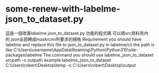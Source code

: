# some-renew-with-labelme-json_to_dataset.py
這是一個改善labelme json_to_dataset.py 功能的程式碼 可以將src資料夾內的.json全部轉成maskrcnn所要求的規格
Requirement
  you should have labelme 
  and replace this file to json_to_dataset.py in labelme/cli
  the path is like  C:\Users\username\AppData\Roaming\Python\Python310\site-packages\labelme
The  command you should use
  labelme_json_to_dataset srcpath -o outpath
  example:labelme_json_to_dataset C:\\Users\\robert\\Desktop\\temp -o C:\\Users\\robert\\Desktop\\output
